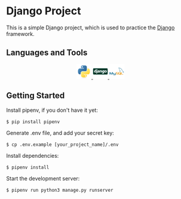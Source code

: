 # Django Project

This is a simple Django project, which is used to practice the [Django](https://www.djangoproject.com/) framework.

## Languages and Tools
<div align="center"> 
    <a href="https://www.python.org" target="_blank" rel="noreferrer"> 
        <img src="https://raw.githubusercontent.com/devicons/devicon/master/icons/python/python-original.svg" alt="python" width="40" height="40"/> 
    </a>
    <a href="https://www.djangoproject.com/" target="_blank" rel="noreferrer"> 
        <img src="https://raw.githubusercontent.com/devicons/devicon/master/icons/django/django-original.svg" alt="django" width="40" height="40"/> 
    </a> 
    <a href="https://www.mysql.com/" target="_blank" rel="noreferrer"> 
        <img src="https://raw.githubusercontent.com/devicons/devicon/master/icons/mysql/mysql-original-wordmark.svg" alt="mysql" width="40" height="40"/> 
    </a> 
</div>

## Getting Started

Install pipenv, if you don't have it yet:
```
$ pip install pipenv
```

Generate .env file, and add your secret key:
```
$ cp .env.example [your_project_name]/.env
```

Install dependencies:
```
$ pipenv install
```

Start the development server:
```
$ pipenv run python3 manage.py runserver
```
